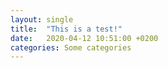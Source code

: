 ```yaml
---
layout: single
title:  "This is a test!"
date:   2020-04-12 10:51:00 +0200
categories: Some categories
---
```

